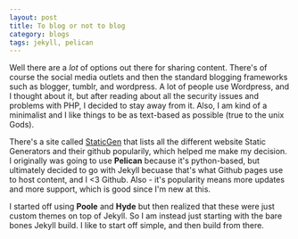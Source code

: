 ```yaml
---
layout: post
title: To blog or not to blog
category: blogs
tags: jekyll, pelican
---
```


Well there are a *lot* of options out there for sharing content.  There's of course the social media outlets and then the standard blogging frameworks such as blogger, tumblr, and wordpress.  A lot of people use Wordpress, and I thought about it, but after reading about all the security issues and problems with PHP, I decided to stay away from it.  Also, I am kind of a minimalist and I like things to be as text-based as possible (true to the unix Gods).

There's a site called [StaticGen](https://www.staticgen.com) that lists all the different website Static Generators and their github popularily, which helped me make my decision.  I originally was going to use **Pelican** because it's python-based, but ultimately decided to go with Jekyll becuase that's what Github pages use to host content, and I <3 Github.  Also - it's popularity means more updates and more support, which is good since I'm new at this.

I started off using **Poole** and **Hyde** but then realized that these were just custom themes on top of Jekyll.  So I am instead just starting with the bare bones Jekyll build.  I like to start off simple, and then build from there.